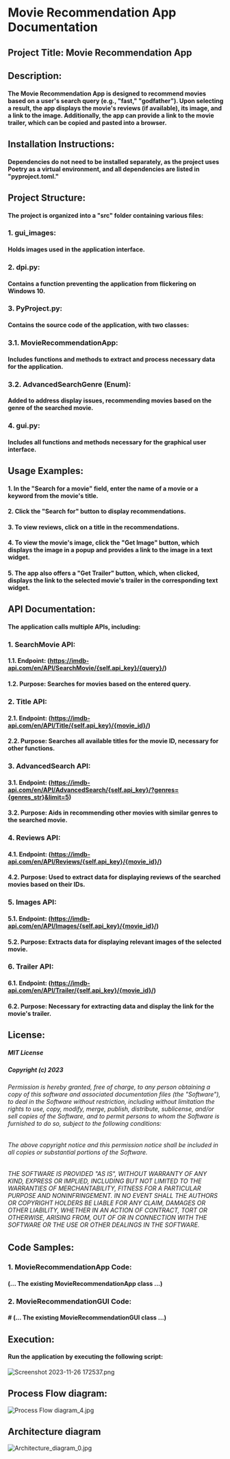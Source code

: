 # Movie Recommendation App Documentation

## Project Title: Movie Recommendation App
## Description:
#### The Movie Recommendation App is designed to recommend movies based on a user's search query (e.g., "fast," "godfather"). Upon selecting a result, the app displays the movie's reviews (if available), its image, and a link to the image. Additionally, the app can provide a link to the movie trailer, which can be copied and pasted into a browser.

## Installation Instructions:
#### Dependencies do not need to be installed separately, as the project uses Poetry as a virtual environment, and all dependencies are listed in "pyproject.toml."

## Project Structure:
#### The project is organized into a "src" folder containing various files:
### 1. gui_images: 
#### Holds images used in the application interface.
### 2. dpi.py: 
#### Contains a function preventing the application from flickering on Windows 10.
### 3. PyProject.py: 
#### Contains the source code of the application, with two classes:
### 3.1. MovieRecommendationApp:
#### Includes functions and methods to extract and process necessary data for the application.
### 3.2. AdvancedSearchGenre (Enum):
#### Added to address display issues, recommending movies based on the genre of the searched movie.
### 4. gui.py:
#### Includes all functions and methods necessary for the graphical user interface.

## Usage Examples:
#### 1. In the "Search for a movie" field, enter the name of a movie or a keyword from the movie's title.
#### 2. Click the "Search for" button to display recommendations.
#### 3. To view reviews, click on a title in the recommendations.
#### 4. To view the movie's image, click the "Get Image" button, which displays the image in a popup and provides a link to the image in a text widget.
#### 5. The app also offers a "Get Trailer" button, which, when clicked, displays the link to the selected movie's trailer in the corresponding text widget.

## API Documentation:
#### The application calls multiple APIs, including:
### 1. SearchMovie API:
#### 1.1. Endpoint: (https://imdb-api.com/en/API/SearchMovie/{self.api_key}/{query}/)
#### 1.2. Purpose: Searches for movies based on the entered query.
### 2. Title API:
#### 2.1. Endpoint: (https://imdb-api.com/en/API/Title/{self.api_key}/{movie_id}/)
#### 2.2. Purpose: Searches all available titles for the movie ID, necessary for other functions.
### 3. AdvancedSearch API:
#### 3.1. Endpoint: (https://imdb-api.com/en/API/AdvancedSearch/{self.api_key}/?genres={genres_str}&limit=5)
#### 3.2. Purpose: Aids in recommending other movies with similar genres to the searched movie.
### 4. Reviews API:
#### 4.1. Endpoint: (https://imdb-api.com/en/API/Reviews/{self.api_key}/{movie_id}/)
#### 4.2. Purpose: Used to extract data for displaying reviews of the searched movies based on their IDs.
### 5. Images API:
#### 5.1. Endpoint: (https://imdb-api.com/en/API/Images/{self.api_key}/{movie_id}/)
#### 5.2. Purpose: Extracts data for displaying relevant images of the selected movie.
### 6. Trailer API:
#### 6.1. Endpoint: (https://imdb-api.com/en/API/Trailer/{self.api_key}/{movie_id}/)
#### 6.2. Purpose: Necessary for extracting data and display the link for the movie's trailer.

## License:
##### MIT License

##### Copyright (c) 2023

###### Permission is hereby granted, free of charge, to any person obtaining a copy of this software and associated documentation files (the "Software"), to deal in the Software without restriction, including without limitation the rights to use, copy, modify, merge, publish, distribute, sublicense, and/or sell copies of the Software, and to permit persons to whom the Software is furnished to do so, subject to the following conditions:

###### The above copyright notice and this permission notice shall be included in all copies or substantial portions of the Software.

###### THE SOFTWARE IS PROVIDED "AS IS", WITHOUT WARRANTY OF ANY KIND, EXPRESS OR IMPLIED, INCLUDING BUT NOT LIMITED TO THE WARRANTIES OF MERCHANTABILITY, FITNESS FOR A PARTICULAR PURPOSE AND NONINFRINGEMENT. IN NO EVENT SHALL THE AUTHORS OR COPYRIGHT HOLDERS BE LIABLE FOR ANY CLAIM, DAMAGES OR OTHER LIABILITY, WHETHER IN AN ACTION OF CONTRACT, TORT OR OTHERWISE, ARISING FROM, OUT OF OR IN CONNECTION WITH THE SOFTWARE OR THE USE OR OTHER DEALINGS IN THE SOFTWARE.

## Code Samples:
### 1. MovieRecommendationApp Code:
#### (... The existing MovieRecommendationApp class ...)
### 2. MovieRecommendationGUI Code:
#### # (... The existing MovieRecommendationGUI class ...)

## Execution:
#### Run the application by executing the following script:
![Screenshot 2023-11-26 172537.png](src%2Fgui_images%2FScreenshot%202023-11-26%20172537.png)



## Process Flow diagram: 
![Process Flow diagram_4.jpg](src%2Fgui_images%2FProcess%20Flow%20diagram_4.jpg)


## Architecture diagram
![Architecture_diagram_0.jpg](src%2Fgui_images%2FArchitecture_diagram_0.jpg)